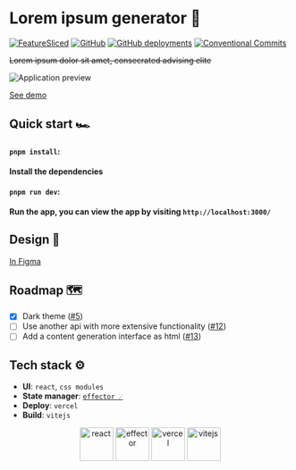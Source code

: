 # Lorem ipsum generator 🐠

<!-- Badges -->

[![FeatureSliced](https://img.shields.io/badge/Powered%20by-%F0%9F%8D%B0%20Feature%20Sliced-%235c9cb5)](https://feature-sliced.design/)
[![GitHub](https://img.shields.io/github/license/yesnoruly/loripsum-generator)](https://github.com/yesnoruly/loripsum-generator/blob/master/LICENSE)
[![GitHub deployments](https://img.shields.io/github/deployments/yesnoruly/loripsum-generator/Production?label=vercel&logo=vercel)](https://github.com/yesnoruly/loripsum-generator/deployments/activity_log?environment=Production)
[![Conventional Commits](https://img.shields.io/badge/Conventional%20Commits-1.0.0-yellow.svg)](https://conventionalcommits.org)

<!-- -->

~~Lorem ipsum dolor sit amet, consecrated advising elite~~

![Application preview](https://user-images.githubusercontent.com/64963734/141689810-545f5bcc-d55f-4166-ba30-a8e6cd0eeaf2.gif)

[See demo](https://loripsum-generator.vercel.app)

## Quick start 🏎️

#### `pnpm install`:

**Install the dependencies**

#### `pnpm run dev`:

**Run the app, you can view the app by visiting `http://localhost:3000/`**

## Design 🎨

[In Figma](https://www.figma.com/file/fm6hLuN9CSoN302u5YYXJl/Lorem-ipsum-generator?node-id=0%3A1) 

## Roadmap 🗺️

- [x] Dark theme ([#5](https://github.com/yesnoruly/loripsum-generator/issues/5))
- [ ] Use another api with more extensive
  functionality ([#12](https://github.com/yesnoruly/loripsum-generator/issues/12))
- [ ] Add a content generation interface as html ([#13](https://github.com/yesnoruly/loripsum-generator/issues/13))

## Tech stack ⚙️

- **UI**: `react`, `css modules`
- **State manager**: [`effector ☄`](https://effector.dev)
- **Deploy**: `vercel`
- **Build**: `vitejs`

<div align="center">
  <img title="react" alt="react" height=60 src="https://cdn.auth0.com/blog/react-js/react.png"/>
  <img title="Effector, the state manager" alt="effector" height=60 src="https://user-images.githubusercontent.com/64963734/142739108-1cfe5eb5-aa8f-4b05-bbad-11e3a3095591.jpg"/>
  <img title="Vercel" alt="vercel" height=60 src="https://cardify.vercel.app/api/badges?border=false&borderColor=%23ddd&borderWidth=2&iconColor=&icons=vercel&preset=default&shadow=false&width=60"/>
  <img title="Vitejs" alt="vitejs" height=60 src="https://user-images.githubusercontent.com/64963734/142739293-6deca66b-d45e-4953-b75c-ff8c32605b65.png"/>
</div>
